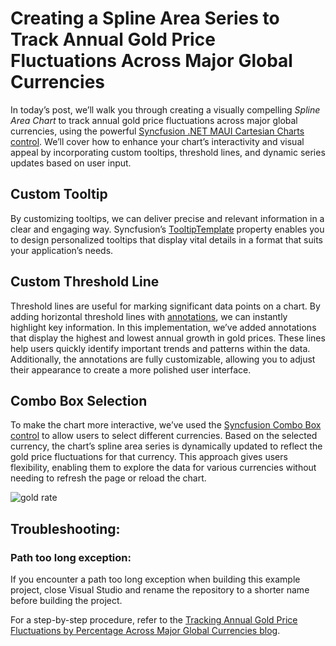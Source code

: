 # Creating a Spline Area Series to Track Annual Gold Price Fluctuations Across Major Global Currencies

In today’s post, we’ll walk you through creating a visually compelling *Spline Area Chart* to track annual gold price fluctuations across major global currencies, using the powerful [Syncfusion .NET MAUI Cartesian Charts control](https://www.syncfusion.com/maui-controls/maui-cartesian-charts). We’ll cover how to enhance your chart’s interactivity and visual appeal by incorporating custom tooltips, threshold lines, and dynamic series updates based on user input.

## Custom Tooltip
 By customizing tooltips, we can deliver precise and relevant information in a clear and engaging way. Syncfusion’s [TooltipTemplate](https://help.syncfusion.com/cr/maui/Syncfusion.Maui.Charts.ChartSeries.html#Syncfusion_Maui_Charts_ChartSeries_TooltipTemplate) property enables you to design personalized tooltips that display vital details in a format that suits your application’s needs.

## Custom Threshold Line
 Threshold lines are useful for marking significant data points on a chart. By adding horizontal threshold lines with [annotations](https://help.syncfusion.com/cr/maui/Syncfusion.Maui.Charts.SfCartesianChart.html#Syncfusion_Maui_Charts_SfCartesianChart_Annotations), we can instantly highlight key information. In this implementation, we’ve added annotations that display the highest and lowest annual growth in gold prices. These lines help users quickly identify important trends and patterns within the data. Additionally, the annotations are fully customizable, allowing you to adjust their appearance to create a more polished user interface.

## Combo Box Selection
To make the chart more interactive, we’ve used the [Syncfusion Combo Box control](https://www.syncfusion.com/maui-controls/maui-combobox) to allow users to select different currencies. Based on the selected currency, the chart’s spline area series is dynamically updated to reflect the gold price fluctuations for that currency. This approach gives users flexibility, enabling them to explore the data for various currencies without needing to refresh the page or reload the chart.

![gold rate](https://github.com/user-attachments/assets/47f9a632-b4c4-4f70-b2db-38d070a23735)

## Troubleshooting:
### Path too long exception:
If you encounter a path too long exception when building this example project, close Visual Studio and rename the repository to a shorter name before building the project.

For a step-by-step procedure, refer to the [Tracking Annual Gold Price Fluctuations by Percentage Across Major Global Currencies blog]().


